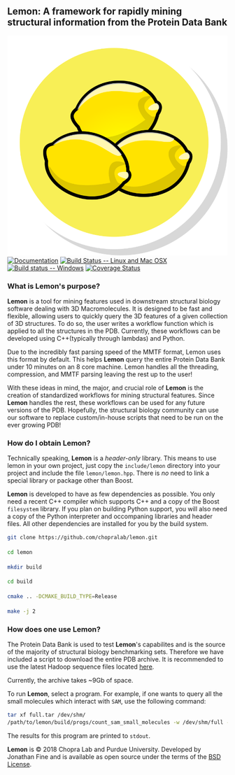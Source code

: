 ## Lemon:  A framework for rapidly mining structural information from the Protein Data Bank

![Logo](doc/icon.svg)
[![Documentation](https://img.shields.io/badge/docs-latest-brightgreen.svg)](http://chopralab.github.io/lemon)
[![Build Status -- Linux and Mac OSX](https://travis-ci.org/chopralab/lemon.svg?branch=master)](https://travis-ci.org/chopralab/lemon)
[![Build status -- Windows](https://ci.appveyor.com/api/projects/status/gsbuqupcn2598l4d/branch/master?svg=true)](https://ci.appveyor.com/project/frodofine/lemon/branch/master)
[![Coverage Status](https://coveralls.io/repos/github/chopralab/lemon/badge.svg?branch=master)](https://coveralls.io/github/chopralab/lemon?branch=master)

### What is Lemon's purpose?

**Lemon** is a tool for mining features used in downstream structural biology software dealing with 3D Macromolecules.  It is designed to be fast and flexible, allowing users to quickly query the 3D features of a given collection of 3D structures.  To do so, the user writes a workflow function which is applied to all the structures in the PDB. Currently, these workflows can be developed using C++(typically through lambdas) and Python.

Due to the incredibly fast parsing speed of the MMTF format, Lemon uses this format by default.  This helps **Lemon** query the entire Protein Data Bank under 10 minutes on an 8 core machine. Lemon handles all the threading, compression, and MMTF parsing leaving the rest up to the user!

With these ideas in mind, the major, and crucial role of **Lemon** is the creation of standardized workflows for mining structural features. Since **Lemon** handles the rest, these workflows can be used for any future versions of the PDB. Hopefully, the structural biology community can use our software to replace custom/in-house scripts that need to be run on the ever growing PDB!

### How do I obtain Lemon?

Technically speaking, **Lemon** is a *header-only* library. This means to use lemon in your own project, just copy the `include/lemon` directory into your project and include the file `lemon/lemon.hpp`. There is *no* need to link a special library or package other than Boost.

**Lemon** is developed to have as few dependencies as possible. You only need a recent C++ compiler which supports C++ and a copy of the Boost `filesystem` library. If you plan on building Python support, you will also need a copy of the Python interpreter and occompaning libraries and header files. All other dependencies are installed for you by the build system.

```bash
git clone https://github.com/chopralab/lemon.git

cd lemon

mkdir build

cd build

cmake .. -DCMAKE_BUILD_TYPE=Release

make -j 2

```

### How does one use Lemon?

The Protein Data Bank is used to test **Lemon**'s capabilites and is the source of the majority of structural biology benchmarking sets.  Therefore we have included a script to download the entire PDB archive.  It is recommended to use the latest Hadoop sequence files located [here](https://mmtf.rcsb.org/v1.0/hadoopfiles/full.tar).

Currently, the archive takes ~9Gb of space.

To run **Lemon**, select a program. For example, if one wants to query all the small molecules which interact with `SAM`, use the following command:

```bash
tar xf full.tar /dev/shm/
/path/to/lemon/build/progs/count_sam_small_molecules -w /dev/shm/full -n <number of cores>
```

The results for this program are printed to `stdout`.

**Lemon** is &copy; 2018 Chopra Lab and Purdue University. Developed by Jonathan Fine and is available as open source under the terms of the [BSD License](http://opensource.org/licenses/BSD). 
